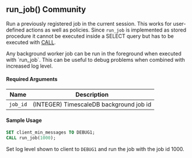## run_job() <tag type="community">Community</tag> 

Run a previously registered job in the current session.
This works for user-defined actions as well as policies.
Since `run_job` is implemented as stored procedure it cannot be executed
inside a SELECT query but has to be executed with [CALL](postgres-call).

<highlight type="tip">
Any background worker job can be run in the foreground when executed with
`run_job`. This can be useful to debug problems when combined with increased
log level.
</highlight>

#### Required Arguments [](run_job-required-arguments)

|Name|Description|
|---|---|
|`job_id`| (INTEGER)  TimescaleDB background job id |

#### Sample Usage [](run_job-examples)

```sql
SET client_min_messages TO DEBUG1;
CALL run_job(1000);
```

Set log level shown to client to `DEBUG1` and run the job with the job id 1000.
